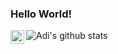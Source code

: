 ### Hello World!

<a href="https://www.linkedin.com/in/adizim/">
  <img align="left" alt="Adi's Linkedin" width="22px" src="https://cdn.jsdelivr.net/npm/simple-icons@v3/icons/linkedin.svg" />
</a>

![Adi's github stats](https://github-readme-stats.vercel.app/api?username=adizim&count_private=true&show_icons=true)
